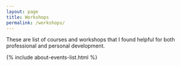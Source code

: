 ```yaml
---
layout: page
title: Workshops
permalink: /workshops/
---
```

<!-- ## Inspirational workshops -->
These are list of courses and workshops that I found helpful for both professional and personal development.

{% include about-events-list.html %}


<style>
.project__item {
   padding: 3px 20px;
}
.project__item .project__title, .project__item .project__date{
   font-size:1.2rem;
   margin:0;
   font-family:"Roboto", sans-serif;
}
.project__item .project__title{
   font-weight:600;
   line-height:1.5rem;
   margin-bottom:0.8rem;
}
.project__item .project__date{
   font-size:1rem;
}
@media screen and (max-width: 49.99em) {
   .project__item .project__title, .project__item .project__date{
   font-size:1rem;
   }
}
</style>